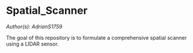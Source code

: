 # Spatial_Scanner

*Author(s): AdrianS1759*

The goal of this repository is to formulate a comprehensive spatial scanner using a LIDAR sensor.
